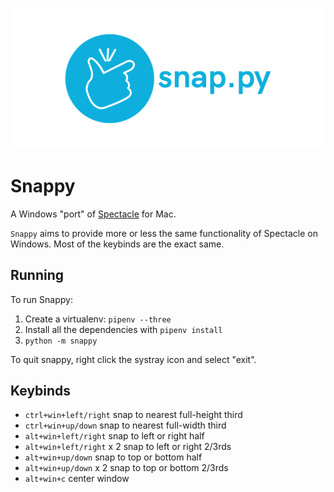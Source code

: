 ![snappy banner](images/banner.png)

# Snappy
A Windows "port" of [Spectacle](https://github.com/eczarny/spectacle) for Mac.

`Snappy` aims to provide more or less the same functionality of Spectacle on Windows.
Most of the keybinds are the exact same.

## Running
To run Snappy: 

1. Create a virtualenv: `pipenv --three`
2. Install all the dependencies with `pipenv install`
3. `python -m snappy`

To quit snappy, right click the systray icon and select "exit". 

## Keybinds
- `ctrl+win+left/right` snap to nearest full-height third
- `ctrl+win+up/down` snap to nearest full-width third
- `alt+win+left/right` snap to left or right half
- `alt+win+left/right` x 2 snap to left or right 2/3rds
- `alt+win+up/down` snap to top or bottom half
- `alt+win+up/down` x 2 snap to top or bottom 2/3rds
- `alt+win+c` center window